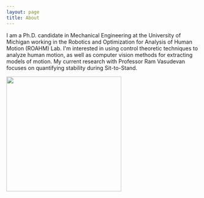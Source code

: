 ```yaml
---
layout: page
title: About
---
```

I am a Ph.D. candidate in Mechanical Engineering at the University of Michigan working in the Robotics and Optimization for Analysis of Human Motion (ROAHM) Lab. I'm interested in using control theoretic techniques to analyze human motion, as well as computer vision methods for extracting models of motion. My current research with Professor Ram Vasudevan focuses on quantifying stability during Sit-to-Stand.

<img src="/images/pdholmes_headshot_crop.png" width="300">
